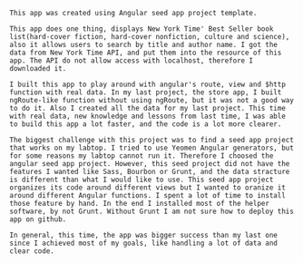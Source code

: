 
    This app was created using Angular seed app project template.

    This app does one thing, displays New York Time' Best Seller book list(hard-cover fiction, hard-cover nonfiction, culture and science), also it allows users to search by title and author name. I got the data from New York Time API, and put them into the resource of this app. The API do not allow access with localhost, therefore I downloaded it.

    I built this app to play around with angular's route, view and $http function with real data. In my last project, the store app, I built ngRoute-like function without using ngRoute, but it was not a good way to do it. Also I created all the data for my last project. This time with real data, new knowledge and lessons from last time, I was able to build this app a lot faster, and the code is a lot more clearer.

    The biggest challenge with this project was to find a seed app project that works on my labtop. I tried to use Yeomen Angular generators, but for some reasons my labtop cannot run it. Therefore I choosed the angular seed app project. However, this seed project did not have the features I wanted like Sass, Bourbon or Grunt, and the data stracture is different than what I would like to use. This seed app project organizes its code around different views but I wanted to oranize it around different Angular functions. I spent a lot of time to install those feature by hand. In the end I installed most of the helper software, by not Grunt. Without Grunt I am not sure how to deploy this app on github.

    In general, this time, the app was bigger success than my last one since I achieved most of my goals, like handling a lot of data and clear code.
